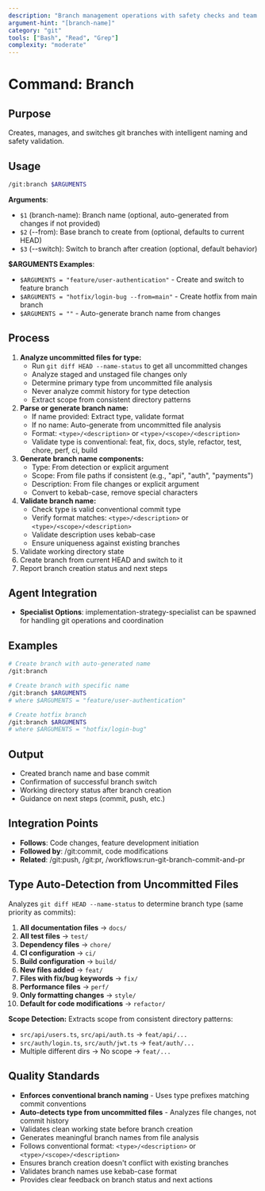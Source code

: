 ```yaml
---
description: "Branch management operations with safety checks and team workflows"
argument-hint: "[branch-name]"
category: "git"
tools: ["Bash", "Read", "Grep"]
complexity: "moderate"
---
```


# Command: Branch

## Purpose

Creates, manages, and switches git branches with intelligent naming and safety validation.

## Usage

```bash
/git:branch $ARGUMENTS
```

**Arguments**:

- `$1` (branch-name): Branch name (optional, auto-generated from changes if not provided)
- `$2` (--from): Base branch to create from (optional, defaults to current HEAD)
- `$3` (--switch): Switch to branch after creation (optional, default behavior)

**$ARGUMENTS Examples**:

- `$ARGUMENTS = "feature/user-authentication"` - Create and switch to feature branch
- `$ARGUMENTS = "hotfix/login-bug --from=main"` - Create hotfix from main branch
- `$ARGUMENTS = ""` - Auto-generate branch name from changes

## Process

1. **Analyze uncommitted files for type:**
   - Run `git diff HEAD --name-status` to get all uncommitted changes
   - Analyze staged and unstaged file changes only
   - Determine primary type from uncommitted file analysis
   - Never analyze commit history for type detection
   - Extract scope from consistent directory patterns
2. **Parse or generate branch name:**
   - If name provided: Extract type, validate format
   - If no name: Auto-generate from uncommitted file analysis
   - Format: `<type>/<description>` or `<type>/<scope>/<description>`
   - Validate type is conventional: feat, fix, docs, style, refactor, test, chore, perf, ci, build
3. **Generate branch name components:**
   - Type: From detection or explicit argument
   - Scope: From file paths if consistent (e.g., "api", "auth", "payments")
   - Description: From file changes or explicit argument
   - Convert to kebab-case, remove special characters
4. **Validate branch name:**
   - Check type is valid conventional commit type
   - Verify format matches: `<type>/<description>` or `<type>/<scope>/<description>`
   - Validate description uses kebab-case
   - Ensure uniqueness against existing branches
5. Validate working directory state
6. Create branch from current HEAD and switch to it
7. Report branch creation status and next steps

## Agent Integration

- **Specialist Options**: implementation-strategy-specialist can be spawned for handling git operations and coordination

## Examples

```bash
# Create branch with auto-generated name
/git:branch

# Create branch with specific name
/git:branch $ARGUMENTS
# where $ARGUMENTS = "feature/user-authentication"

# Create hotfix branch
/git:branch $ARGUMENTS
# where $ARGUMENTS = "hotfix/login-bug"
```

## Output

- Created branch name and base commit
- Confirmation of successful branch switch
- Working directory status after branch creation
- Guidance on next steps (commit, push, etc.)

## Integration Points

- **Follows**: Code changes, feature development initiation
- **Followed by**: /git:commit, code modifications
- **Related**: /git:push, /git:pr, /workflows:run-git-branch-commit-and-pr

## Type Auto-Detection from Uncommitted Files

Analyzes `git diff HEAD --name-status` to determine branch type (same priority as commits):

1. **All documentation files** → `docs/`
2. **All test files** → `test/`
3. **Dependency files** → `chore/`
4. **CI configuration** → `ci/`
5. **Build configuration** → `build/`
6. **New files added** → `feat/`
7. **Files with fix/bug keywords** → `fix/`
8. **Performance files** → `perf/`
9. **Only formatting changes** → `style/`
10. **Default for code modifications** → `refactor/`

**Scope Detection:** Extracts scope from consistent directory patterns:

- `src/api/users.ts`, `src/api/auth.ts` → `feat/api/...`
- `src/auth/login.ts`, `src/auth/jwt.ts` → `feat/auth/...`
- Multiple different dirs → No scope → `feat/...`

## Quality Standards

- **Enforces conventional branch naming** - Uses type prefixes matching commit conventions
- **Auto-detects type from uncommitted files** - Analyzes file changes, not commit history
- Validates clean working state before branch creation
- Generates meaningful branch names from file analysis
- Follows conventional format: `<type>/<description>` or `<type>/<scope>/<description>`
- Ensures branch creation doesn't conflict with existing branches
- Validates branch names use kebab-case format
- Provides clear feedback on branch status and next actions
